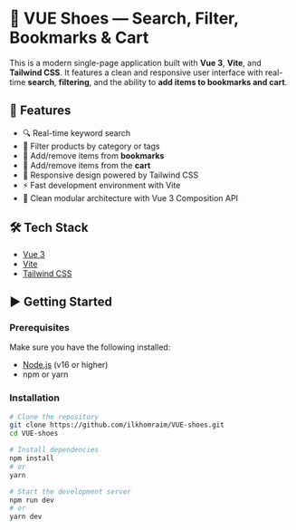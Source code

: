 # 🥿 VUE Shoes — Search, Filter, Bookmarks & Cart

This is a modern single-page application built with **Vue 3**, **Vite**, and **Tailwind CSS**. It features a clean and responsive user interface with real-time **search**, **filtering**, and the ability to **add items to bookmarks and cart**.

## 🚀 Features

- 🔍 Real-time keyword search
- 🎯 Filter products by category or tags
- 📌 Add/remove items from **bookmarks**
- 🛒 Add/remove items from the **cart**
- 📱 Responsive design powered by Tailwind CSS
- ⚡️ Fast development environment with Vite
- 🧩 Clean modular architecture with Vue 3 Composition API

## 🛠 Tech Stack

- [Vue 3](https://vuejs.org/)
- [Vite](https://vitejs.dev/)
- [Tailwind CSS](https://tailwindcss.com/)

## ▶️ Getting Started

### Prerequisites

Make sure you have the following installed:

- [Node.js](https://nodejs.org/) (v16 or higher)
- npm or yarn

### Installation

```bash
# Clone the repository
git clone https://github.com/ilkhomraim/VUE-shoes.git
cd VUE-shoes

# Install dependencies
npm install
# or
yarn

# Start the development server
npm run dev
# or
yarn dev
```
